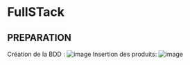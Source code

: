 ﻿# FullSTack
## PREPARATION
Création de la BDD :
![image](https://github.com/ThomyG07/FullStack/assets/93085354/72ad9c86-64cd-47ae-8cd4-3d4bbd7323b3)
Insertion des produits:
![image](https://github.com/ThomyG07/FullStack/assets/93085354/90ab6723-6cfb-44aa-b7a7-67e85b3057e3)
